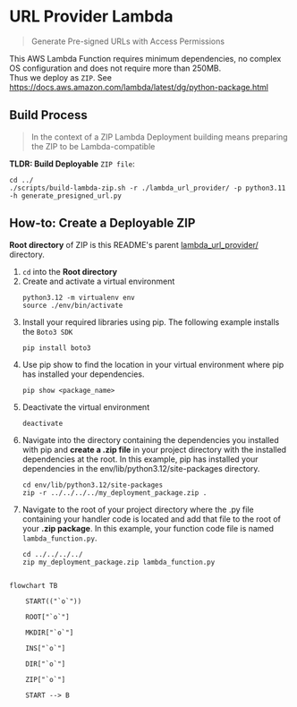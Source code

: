 # URL Provider Lambda

> Generate Pre-signed URLs with Access Permissions

This AWS Lambda Function requires minimum dependencies, no complex OS configuration and does not require more than 250MB.  
Thus we deploy as `ZIP`. See https://docs.aws.amazon.com/lambda/latest/dg/python-package.html

## Build Process

> In the context of a ZIP Lambda Deployment building means preparing the ZIP to be Lambda-compatible

**TLDR: Build Deployable** `ZIP file`:
```
cd ../
./scripts/build-lambda-zip.sh -r ./lambda_url_provider/ -p python3.11 -h generate_presigned_url.py
```

## How-to: Create a Deployable ZIP

**Root directory** of ZIP is this README's parent [lambda_url_provider/](./) directory.

1. `cd` into the **Root directory**
2. Create and activate a virtual environment
    ```
    python3.12 -m virtualenv env
    source ./env/bin/activate
    ```
3. Install your required libraries using pip. The following example installs the `Boto3 SDK`
    ```
    pip install boto3
    ```
4. Use pip show to find the location in your virtual environment where pip has installed your dependencies.
    ```
    pip show <package_name>
    ```
5. Deactivate the virtual environment
    ```
    deactivate
    ```
6. Navigate into the directory containing the dependencies you installed with pip and **create a .zip file** in your project directory with the installed dependencies at the root. In this example, pip has installed your dependencies in the env/lib/python3.12/site-packages directory.
    ```
    cd env/lib/python3.12/site-packages
    zip -r ../../../../my_deployment_package.zip .
    ```
7. Navigate to the root of your project directory where the .py file containing your handler code is located and add that file to the root of your **.zip package**. In this example, your function code file is named `lambda_function.py`.
    ```
    cd ../../../../
    zip my_deployment_package.zip lambda_function.py
    ```

```mermaid

flowchart TB

    START(("`o`"))

    ROOT["`o`"]

    MKDIR["`o`"]

    INS["`o`"]

    DIR["`o`"]

    ZIP["`o`"]

    START --> B
```